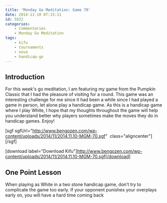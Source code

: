 ```yaml
---
title: 'Monday Go Meditation: Game 70'
date: 2014-11-10 07:15:11
id: 5922
categories:
	- Commentaries
	- Monday Go Meditation
tags:
	- kifu
	- tournaments
	- nova
	- handicap-go
---
```


## Introduction

For this week's go meditation, I am featuring my game from the Pumpkin Classic that I had the pleasure of visiting for a round. This game was an interesting challenge for me since it had been a while since I had played a game in person, let alone play a handicap game. As this is a handicap game where I play White, I hope that my thoughts throughout the game will help you understand better why players sometimes make the moves they do in handicap games. Enjoy!

<!--more-->

[sgf sgfUrl="http://www.bengozen.com/wp-content/uploads/2014/11/2014.11.10-MGM-70.sgf"  class="aligncenter"][/sgf]

[download label="Download Kifu"]http://www.bengozen.com/wp-content/uploads/2014/11/2014.11.10-MGM-70.sgf[/download]

## One Point Lesson

When playing as White in a two stone handicap game, don’t try to complicate the game too early. If your opponent punishes your overplays early on, you will have a hard time coming back